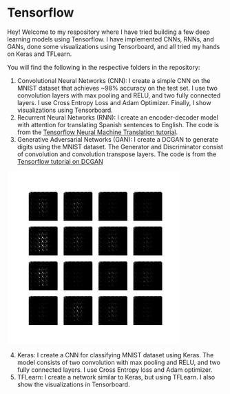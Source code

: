 # Tensorflow
Hey! Welcome to my respository where I have tried building a few deep learning models using Tensorflow. I have implemented CNNs, RNNs, and GANs, done some visualizations using Tensorboard, and all tried my hands on Keras and TFLearn.

You will find the following in the respective folders in the repository:
1. Convolutional Neural Networks (CNN): I create a simple CNN on the MNIST dataset that achieves ~98% accuracy on the test set. I use two convolution layers with max pooling and RELU, and two fully connected layers. I use Cross Entropy Loss and Adam Optimizer. Finally, I show visualizations using Tensorboard. 
2. Recurrent Neural Networks (RNN): I create an encoder-decoder model with attention for translating Spanish sentences to English. The code is from the [Tensorflow Neural Machine Translation tutorial](https://github.com/tensorflow/nmt).
3. Generative Adversarial Networks (GAN): I create a DCGAN to generate digits using the MNIST dataset. The Generator and Discriminator consist of convolution and convolution transpose layers. The code is from the [Tensorflow tutorial on DCGAN](https://github.com/tensorflow/tensorflow/blob/r1.13/tensorflow/contrib/eager/python/examples/generative_examples/dcgan.ipynb)

![GAN](gan/results/dcgan.gif)

4. Keras: I create a CNN for classifying MNIST dataset using Keras. The model consists of two convolution with max pooling and RELU, and two fully connected layers. I use Cross Entropy loss and Adam optimizer. 
5. TFLearn: I create a network similar to Keras, but using TFLearn. I also show the visualizations in Tensorboard.